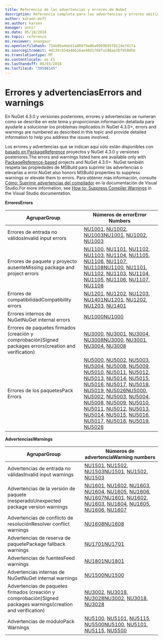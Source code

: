 ```yaml
---
title: Referencia de las advertencias y errores de NuGet
description: Referencia completa para las advertencias y errores emitidos desde NuGet durante varias operaciones de NuGet.
author: karann-msft
ms.author: karann
manager: unnir
ms.date: 05/18/2018
ms.topic: reference
ms.reviewer: anangaur
ms.openlocfilehash: 73de86a4eed1a06979a86a0969b95f011de741fa
ms.sourcegitcommit: 4d139cb54a46616ae48d1768fa108ae3bf450d5b
ms.translationtype: MT
ms.contentlocale: es-ES
ms.lasthandoff: 08/03/2018
ms.locfileid: "39508145"
---
```

# <a name="errors-and-warnings"></a><span data-ttu-id="cbac4-103">Errores y advertencias</span><span class="sxs-lookup"><span data-stu-id="cbac4-103">Errors and warnings</span></span>

<span data-ttu-id="cbac4-104">En NuGet 4.3.0 y versiones posteriores, errores y advertencias se numeran como se describe en este tema y proporcionan información detallada para ayudarle a solucionar los problemas implicados.</span><span class="sxs-lookup"><span data-stu-id="cbac4-104">In NuGet 4.3.0+, errors and warnings are numbered as described in this topic and provide detailed information to help you address the issues involved.</span></span>

<span data-ttu-id="cbac4-105">Los errores y advertencias que se indican aquí sólo están disponibles con [basado en PackageReference](../consume-packages/package-references-in-project-files.md) proyectos y NuGet 4.3.0 y versiones posteriores.</span><span class="sxs-lookup"><span data-stu-id="cbac4-105">The errors and warnings listed here are available only with [PackageReference-based](../consume-packages/package-references-in-project-files.md) projects and NuGet 4.3.0+.</span></span> <span data-ttu-id="cbac4-106">NuGet también respeta las propiedades de MSBuild para suprimir las advertencias o elevarlas a error.</span><span class="sxs-lookup"><span data-stu-id="cbac4-106">NuGet also honors MSBuild properties to suppress warnings or elevate them to errors.</span></span> <span data-ttu-id="cbac4-107">Para obtener más información, consulte [Cómo: Suprimir advertencias del compilador](/visualstudio/ide/how-to-suppress-compiler-warnings) en la documentación de Visual Studio.</span><span class="sxs-lookup"><span data-stu-id="cbac4-107">For more information, see [How to: Suppress Compiler Warnings](/visualstudio/ide/how-to-suppress-compiler-warnings) in the Visual Studio documentation.</span></span>

<span data-ttu-id="cbac4-108">**Errores**</span><span class="sxs-lookup"><span data-stu-id="cbac4-108">**Errors**</span></span>

| <span data-ttu-id="cbac4-109">Agrupar</span><span class="sxs-lookup"><span data-stu-id="cbac4-109">Group</span></span> | <span data-ttu-id="cbac4-110">Números de error</span><span class="sxs-lookup"><span data-stu-id="cbac4-110">Error Numbers</span></span> |
| --- | --- |
| <span data-ttu-id="cbac4-111">Errores de entrada no válidos</span><span class="sxs-lookup"><span data-stu-id="cbac4-111">Invalid input errors</span></span> | <span data-ttu-id="cbac4-112">[NU1001](./errors-and-warnings/NU1001.md), [NU1002](./errors-and-warnings/NU1002.md), [NU1003](./errors-and-warnings/NU1003.md)</span><span class="sxs-lookup"><span data-stu-id="cbac4-112">[NU1001](./errors-and-warnings/NU1001.md), [NU1002](./errors-and-warnings/NU1002.md), [NU1003](./errors-and-warnings/NU1003.md)</span></span> |
| <span data-ttu-id="cbac4-113">Errores de paquete y proyecto ausente</span><span class="sxs-lookup"><span data-stu-id="cbac4-113">Missing package and project errors</span></span> | <span data-ttu-id="cbac4-114">[NU1100](./errors-and-warnings/NU1100.md), [NU1101](./errors-and-warnings/NU1101.md), [NU1102](./errors-and-warnings/NU1102.md), [NU1103](./errors-and-warnings/NU1103.md), [NU1104](./errors-and-warnings/NU1104.md), [NU1105](./errors-and-warnings/NU1105.md), [NU1106](./errors-and-warnings/NU1106.md), [NU1107](./errors-and-warnings/NU1107.md), [NU1108](./errors-and-warnings/NU1108.md)</span><span class="sxs-lookup"><span data-stu-id="cbac4-114">[NU1100](./errors-and-warnings/NU1100.md), [NU1101](./errors-and-warnings/NU1101.md), [NU1102](./errors-and-warnings/NU1102.md), [NU1103](./errors-and-warnings/NU1103.md), [NU1104](./errors-and-warnings/NU1104.md), [NU1105](./errors-and-warnings/NU1105.md), [NU1106](./errors-and-warnings/NU1106.md), [NU1107](./errors-and-warnings/NU1107.md), [NU1108](./errors-and-warnings/NU1108.md)</span></span> |
| <span data-ttu-id="cbac4-115">Errores de compatibilidad</span><span class="sxs-lookup"><span data-stu-id="cbac4-115">Compatibility errors</span></span> | <span data-ttu-id="cbac4-116">[NU1201](./errors-and-warnings/NU1201.md), [NU1202](./errors-and-warnings/NU1202.md), [NU1203](./errors-and-warnings/NU1203.md), [NU1401](./errors-and-warnings/NU1401.md)</span><span class="sxs-lookup"><span data-stu-id="cbac4-116">[NU1201](./errors-and-warnings/NU1201.md), [NU1202](./errors-and-warnings/NU1202.md), [NU1203](./errors-and-warnings/NU1203.md), [NU1401](./errors-and-warnings/NU1401.md)</span></span> |
| <span data-ttu-id="cbac4-117">Errores internos de NuGet</span><span class="sxs-lookup"><span data-stu-id="cbac4-117">NuGet internal errors</span></span> | [<span data-ttu-id="cbac4-118">NU1000</span><span class="sxs-lookup"><span data-stu-id="cbac4-118">NU1000</span></span>](./errors-and-warnings/NU1000.md) |
| <span data-ttu-id="cbac4-119">Errores de paquetes firmados (creación y comprobación)</span><span class="sxs-lookup"><span data-stu-id="cbac4-119">Signed packages errors(creation and verification)</span></span> | <span data-ttu-id="cbac4-120">[NU3000](./errors-and-warnings/NU3000.md), [NU3001](./errors-and-warnings/NU3001.md), [NU3004](./errors-and-warnings/NU3004.md), [NU3008](./errors-and-warnings/NU3008.md)</span><span class="sxs-lookup"><span data-stu-id="cbac4-120">[NU3000](./errors-and-warnings/NU3000.md), [NU3001](./errors-and-warnings/NU3001.md), [NU3004](./errors-and-warnings/NU3004.md), [NU3008](./errors-and-warnings/NU3008.md)</span></span> |
| <span data-ttu-id="cbac4-121">Errores de los paquetes</span><span class="sxs-lookup"><span data-stu-id="cbac4-121">Pack Errors</span></span> | <span data-ttu-id="cbac4-122">[NU5000](./errors-and-warnings/NU5000.md), [NU5002](./errors-and-warnings/NU5002.md), [NU5003](./errors-and-warnings/NU5003.md), [NU5004](./errors-and-warnings/NU5004.md), [NU5008](./errors-and-warnings/NU5008.md), [NU5009](./errors-and-warnings/NU5009.md), [NU5010](./errors-and-warnings/NU5010.md), [NU5011](./errors-and-warnings/NU5011.md), [NU5012](./errors-and-warnings/NU5012.md), [NU5013](./errors-and-warnings/NU5013.md), [NU5014](./errors-and-warnings/NU5014.md), [NU5015](./errors-and-warnings/NU5015.md), [NU5016](./errors-and-warnings/NU5016.md), [NU5017](./errors-and-warnings/NU5017.md), [NU5018](./errors-and-warnings/NU5018.md), [NU5019](./errors-and-warnings/NU5019.md), [NU5026](./errors-and-warnings/NU5026.md)</span><span class="sxs-lookup"><span data-stu-id="cbac4-122">[NU5000](./errors-and-warnings/NU5000.md), [NU5002](./errors-and-warnings/NU5002.md), [NU5003](./errors-and-warnings/NU5003.md), [NU5004](./errors-and-warnings/NU5004.md), [NU5008](./errors-and-warnings/NU5008.md), [NU5009](./errors-and-warnings/NU5009.md), [NU5010](./errors-and-warnings/NU5010.md), [NU5011](./errors-and-warnings/NU5011.md), [NU5012](./errors-and-warnings/NU5012.md), [NU5013](./errors-and-warnings/NU5013.md), [NU5014](./errors-and-warnings/NU5014.md), [NU5015](./errors-and-warnings/NU5015.md), [NU5016](./errors-and-warnings/NU5016.md), [NU5017](./errors-and-warnings/NU5017.md), [NU5018](./errors-and-warnings/NU5018.md), [NU5019](./errors-and-warnings/NU5019.md), [NU5026](./errors-and-warnings/NU5026.md)</span></span>

<span data-ttu-id="cbac4-123">**Advertencias**</span><span class="sxs-lookup"><span data-stu-id="cbac4-123">**Warnings**</span></span>

| <span data-ttu-id="cbac4-124">Agrupar</span><span class="sxs-lookup"><span data-stu-id="cbac4-124">Group</span></span> | <span data-ttu-id="cbac4-125">Números de advertencia</span><span class="sxs-lookup"><span data-stu-id="cbac4-125">Warning numbers</span></span> |
| --- | --- |
| <span data-ttu-id="cbac4-126">Advertencias de entrada no válidas</span><span class="sxs-lookup"><span data-stu-id="cbac4-126">Invalid input warnings</span></span> | <span data-ttu-id="cbac4-127">[NU1501](./errors-and-warnings/NU1501.md), [NU1502](./errors-and-warnings/NU1502.md), [NU1503](./errors-and-warnings/NU1503.md)</span><span class="sxs-lookup"><span data-stu-id="cbac4-127">[NU1501](./errors-and-warnings/NU1501.md), [NU1502](./errors-and-warnings/NU1502.md), [NU1503](./errors-and-warnings/NU1503.md)</span></span> |
| <span data-ttu-id="cbac4-128">Advertencias de la versión de paquete inesperado</span><span class="sxs-lookup"><span data-stu-id="cbac4-128">Unexpected package version warnings</span></span> | <span data-ttu-id="cbac4-129">[NU1601](./errors-and-warnings/NU1601.md), [NU1602](./errors-and-warnings/NU1602.md), [NU1603](./errors-and-warnings/NU1603.md), [NU1604](./errors-and-warnings/NU1604.md), [NU1605](./errors-and-warnings/NU1605.md), [NU1606](./errors-and-warnings/NU1108.md), [NU1607](./errors-and-warnings/NU1107.md)</span><span class="sxs-lookup"><span data-stu-id="cbac4-129">[NU1601](./errors-and-warnings/NU1601.md), [NU1602](./errors-and-warnings/NU1602.md), [NU1603](./errors-and-warnings/NU1603.md), [NU1604](./errors-and-warnings/NU1604.md), [NU1605](./errors-and-warnings/NU1605.md), [NU1606](./errors-and-warnings/NU1108.md), [NU1607](./errors-and-warnings/NU1107.md)</span></span> |
| <span data-ttu-id="cbac4-130">Advertencias de conflicto de resolución</span><span class="sxs-lookup"><span data-stu-id="cbac4-130">Resolver conflict warnings</span></span> | [<span data-ttu-id="cbac4-131">NU1608</span><span class="sxs-lookup"><span data-stu-id="cbac4-131">NU1608</span></span>](./errors-and-warnings/NU1608.md) |
| <span data-ttu-id="cbac4-132">Advertencias de reserva de paquete</span><span class="sxs-lookup"><span data-stu-id="cbac4-132">Package fallback warnings</span></span> | [<span data-ttu-id="cbac4-133">NU1701</span><span class="sxs-lookup"><span data-stu-id="cbac4-133">NU1701</span></span>](./errors-and-warnings/NU1701.md) |
| <span data-ttu-id="cbac4-134">Advertencias de fuentes</span><span class="sxs-lookup"><span data-stu-id="cbac4-134">Feed warnings</span></span> | [<span data-ttu-id="cbac4-135">NU1801</span><span class="sxs-lookup"><span data-stu-id="cbac4-135">NU1801</span></span>](./errors-and-warnings/NU1801.md) |
| <span data-ttu-id="cbac4-136">Advertencias internas de NuGet</span><span class="sxs-lookup"><span data-stu-id="cbac4-136">NuGet internal warnings</span></span> | [<span data-ttu-id="cbac4-137">NU1500</span><span class="sxs-lookup"><span data-stu-id="cbac4-137">NU1500</span></span>](./errors-and-warnings/NU1500.md) |
| <span data-ttu-id="cbac4-138">Advertencias de paquetes firmados (creación y comprobación)</span><span class="sxs-lookup"><span data-stu-id="cbac4-138">Signed packages warnings(creation and verification)</span></span> | <span data-ttu-id="cbac4-139">[NU3002](./errors-and-warnings/NU3002.md), [NU3018](./errors-and-warnings/NU3018.md), [NU3028](./errors-and-warnings/NU3028.md)</span><span class="sxs-lookup"><span data-stu-id="cbac4-139">[NU3002](./errors-and-warnings/NU3002.md), [NU3018](./errors-and-warnings/NU3018.md), [NU3028](./errors-and-warnings/NU3028.md)</span></span> |
| <span data-ttu-id="cbac4-140">Advertencias de módulo</span><span class="sxs-lookup"><span data-stu-id="cbac4-140">Pack Warnings</span></span> | <span data-ttu-id="cbac4-141">[NU5100](./errors-and-warnings/NU5100.md), [NU5101](./errors-and-warnings/NU5101.md), [NU5115](./errors-and-warnings/NU5115.md), [NU5500](./errors-and-warnings/NU5500.md)</span><span class="sxs-lookup"><span data-stu-id="cbac4-141">[NU5100](./errors-and-warnings/NU5100.md), [NU5101](./errors-and-warnings/NU5101.md), [NU5115](./errors-and-warnings/NU5115.md), [NU5500](./errors-and-warnings/NU5500.md)</span></span>
